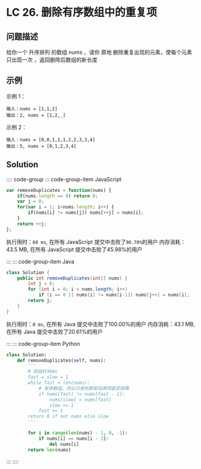 # LC 26. 删除有序数组中的重复项



## 问题描述
给你一个 升序排列 的数组 nums ，请你 原地 删除重复出现的元素，使每个元素 只出现一次 ，返回删除后数组的新长度

## 示例
示例 1：
```
输入：nums = [1,1,2]
输出：2, nums = [1,2,_]
```

示例 2：
```
输入：nums = [0,0,1,1,1,2,2,3,3,4]
输出：5, nums = [0,1,2,3,4]
```

## Solution

:::: code-group
::: code-group-item JavaScript

```javascript
var removeDuplicates = function(nums) {
    if(nums.length == 0) return 0;
    var j = 0;
    for(var i = 1; i<nums.length; i++) {
        if(nums[i] != nums[j]) nums[++j] = nums[i];
    }
    return ++j;
};
```

执行用时：`68 ms`, 在所有 JavaScript 提交中击败了`90.70%`的用户
内存消耗：43.5 MB, 在所有 JavaScript 提交中击败了45.98%的用户

:::
::: code-group-item Java

```java
class Solution {
    public int removeDuplicates(int[] nums) {
        int j = 0;
        for (int i = 0; i < nums.length; i++)
            if (i == 0 || nums[i] != nums[i-1]) nums[j++] = nums[i];
        return j;
    }
}
```

执行用时：`0 ms`, 在所有 Java 提交中击败了100.00%的用户
内存消耗：43.1 MB, 在所有 Java 提交中击败了20.61%的用户

:::
::: code-group-item Python

```python
class Solution:
    def removeDuplicates(self, nums):
        '''
        # 双指针36ms
        fast = slow = 1
        while fast < len(nums):
            # 有序数组，所以只用判断前后两项是否相等
            if nums[fast] != nums[fast - 1]:
                nums[slow] = nums[fast]
                slow += 1
            fast += 1
        return 0 if not nums else slow
        '''

        for i in range(len(nums) - 1, 0, -1):
            if nums[i] == nums[i - 1]:
                del nums[i]
        return len(nums)
```

:::
::::